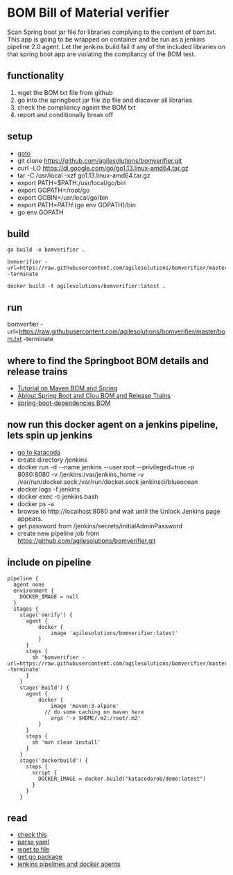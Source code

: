 # BOM Bill of Material verifier
Scan Spring boot jar file for libraries complying to the content of bom.txt. This app is going to be wrapped on container and be run as a jenkins pipeline 2.0 agent.
Let the jenkins build fail if any of the included libraries on that spring boot app are violating the compliancy of the BOM test.
## functionality

1. wget the BOM txt file from github
2. go into the springboot jar file zip file and discover all libraries
3. check the compliancy againt the BOM txt
4. report and conditionally break off

## setup

* [goto](https://www.katacoda.com/courses/docker/deploying-first-container)
* git clone https://github.com/agilesolutions/bomverifier.git
* curl -LO https://dl.google.com/go/go1.13.linux-amd64.tar.gz
* tar -C /usr/local -xzf go1.13.linux-amd64.tar.gz
* export PATH=$PATH:/usr/local/go/bin	
* export GOPATH=/root/go
* export GOBIN=/usr/local/go/bin
* export PATH=$PATH:$(go env GOPATH)/bin
* go env GOPATH

## build

```
go build -o bomverifier .

bomverifier -url=https://raw.githubusercontent.com/agilesolutions/bomverifier/master/bom.txt -terminate

docker build -t agilesolutions/bomverifier:latest .
```

## run
bomverfier -url=https://raw.githubusercontent.com/agilesolutions/bomverifier/master/bom.txt -terminate

## where to find the Springboot BOM details and release trains

* [Tutorial on Maven BOM and Spring](https://www.baeldung.com/spring-maven-bom)
* [Ablout Spring Boot and Clou BOM and Release Trains](https://spring.io/blog/2019/07/24/simplifying-the-spring-cloud-release-train)
* [spring-boot-dependencies BOM](https://github.com/mahendra-shinde/maven-repo-springboot/blob/master/repository/org/springframework/spring-framework-bom/5.1.8.RELEASE/spring-framework-bom-5.1.8.RELEASE.pom)

## now run this docker agent on a jenkins pipeline, lets spin up jenkins

* [go to katacoda](https://www.katacoda.com/courses/kubernetes/helm-package-manager)
* create directory /jenkins
* docker run -d --name jenkins --user root --privileged=true -p 8080:8080 -v /jenkins:/var/jenkins_home -v /var/run/docker.sock:/var/run/docker.sock jenkinsci/blueocean
* docker logs -f jenkins
* docker exec -ti jenkins bash
* docker ps -a
* browse to http://localhost:8080 and wait until the Unlock Jenkins page appears.
* get password from /jenkins/secrets/initialAdminPassword
* create new pipeline job from https://github.com/agilesolutions/bomverifier.git

## include on pipeline

```
pipeline {
  agent none
  environment {
    DOCKER_IMAGE = null
  }
  stages {
    stage('Verify') {
      agent {
          docker {
              image 'agilesolutions/bomverifier:latest'
          }
      }
      steps {
        sh 'bomverifier -url=https://raw.githubusercontent.com/agilesolutions/bomverifier/master/bom.txt -terminate'
      }
    }
    stage('Build') {
      agent {
          docker {
              image 'maven:3-alpine'
            // do some caching on maven here
              args '-v $HOME/.m2:/root/.m2'
          }
      }
      steps {
        sh 'mvn clean install'
      }
    }
    stage('dockerbuild') {
      steps {
        script {
          DOCKER_IMAGE = docker.build("katacodarob/demo:latest")
        }
      }
    }
```


## read

* [check this](https://www.callicoder.com/docker-golang-image-container-example/)
* [parse yaml](https://stackoverflow.com/questions/28682439/go-parse-yaml-file/28683173)
* [wget to file](https://stackoverflow.com/questions/11692860/how-can-i-efficiently-download-a-large-file-using-go)
* [get go package](https://gopkg.in/yaml.v2)
* [jenkins pipelines and docker agents](https://jenkins.io/doc/book/pipeline/docker/)
